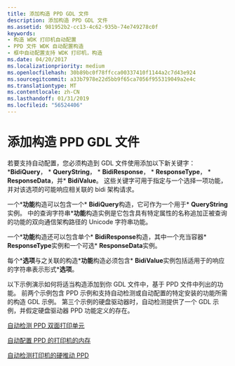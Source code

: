 ```yaml
---
title: 添加构造 PPD GDL 文件
description: 添加构造 PPD GDL 文件
ms.assetid: 981952b2-cc13-4c62-935b-74e749278c0f
keywords:
- 构造 WDK 打印机自动配置
- PPD 文件 WDK 自动配置构造
- 框中自动配置支持 WDK 打印机，构造
ms.date: 04/20/2017
ms.localizationpriority: medium
ms.openlocfilehash: 30b89bc0f78ffcca00337410f1144a2c7d43e924
ms.sourcegitcommit: a33b7978e22d5bb9f65ca7056f955319049a2e4c
ms.translationtype: MT
ms.contentlocale: zh-CN
ms.lasthandoff: 01/31/2019
ms.locfileid: "56524406"
---
```

# <a name="adding-constructs-to-your-gdl-file-for-ppd"></a>添加构造 PPD GDL 文件


若要支持自动配置，您必须构造到 GDL 文件使用添加以下新关键字：\***BidiQuery**， \* **QueryString**， \* **BidiResponse**， \* **ResponseType**， \* **ResponseData**，并\* **BidiValue**。 这些关键字可用于指定与一个选择一项功能，并对该选项的可能响应相关联的 bidi 架构请求。

一个\***功能**构造可以包含一个\* **BidiQuery**构造，它可作为一个用于\* **QueryString**实例。 中的查询字符串\***功能**构造实例是它包含具有特定属性的名称追加正被查询的功能的双向通信架构路径的 Unicode 字符串功能。

一个\***功能**构造还可以包含单个\* **BidiResponse**构造，其中一个充当容器\* **ResponseType**实例和一个可选\* **ResponseData**实例。

每个\***选项**与之关联的构造\***功能**构造必须包含\* **BidiValue**实例包括适用于的响应的字符串表示形式\***选项**。

以下示例演示如何将适当构造添加到你 GDL 文件中，基于 PPD 文件中列出的功能。 前两个示例包含 PPD 示例和支持自动检测或自动配置的特定安装的功能所需的构造 GDL 示例。 第三个示例的硬盘驱动器时，自动检测提供了一个 GDL 示例，并假定硬盘驱动器 PPD 功能定义的存在。

[自动检测 PPD 双面打印单元](autodetect-the-duplex-unit-for-ppd.md)

[自动配置 PPD 的打印机的内存](autoconfigure-the-printer-s-memory-for-ppd.md)

[自动检测打印机的硬推动 PPD](autodetect-the-printer-s-hard-drive-for-ppd.md)

 

 




